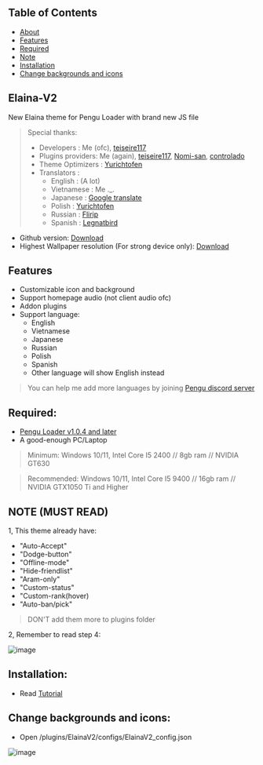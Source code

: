 ## Table of Contents
 - [About](#elaina-v2)
 - [Features](#features)
 - [Required](#required)
 - [Note](#note-must-read)
 - [Installation](#installation)
 - [Change backgrounds and icons](#change-backgrounds-and-icons)

## Elaina-V2
New Elaina theme for Pengu Loader with brand new JS file

> Special thanks:
>  - Developers       : Me (ofc), [teiseire117](https://github.com/teisseire117)
>  - Plugins providers: Me (again), [teiseire117](https://github.com/teisseire117), [Nomi-san](https://github.com/nomi-san), [controlado](https://github.com/controlado)
>  - Theme Optimizers : [Yurichtofen](https://github.com/Yurichtofen)
>  - Translators      : 
>    + English : (A lot)
>    + Vietnamese : Me ._.
>    + Japanese   : [Google translate](https://translate.google.com/)
>    + Polish     : [Yurichtofen](https://github.com/Yurichtofen)
>    + Russian    : [Flirip](https://github.com/Flirip)
>    + Spanish    : [Legnatbird](https://github.com/Legnatbird)


 - Github version: [Download](https://github.com/Elaina69/Elaina-V2/releases)
 - Highest Wallpaper resolution (For strong device only): [Download](https://drive.google.com/drive/folders/1wvNF18fM9QkzE-a0aBDvJQjB36lWcFbU?usp=sharing)

## Features
 - Customizable icon and background
 - Support homepage audio (not client audio ofc)
 - Addon plugins
 - Support language:
   + English
   + Vietnamese
   + Japanese
   + Russian
   + Polish
   + Spanish 
   + Other language will show English instead

> You can help me add more languages by joining [Pengu discord server](https://chat.pengu.lol/)

## Required: 
 - [Pengu Loader v1.0.4 and later](https://github.com/PenguLoader/PenguLoader/releases)
 - A good-enough PC/Laptop

> Minimum: Windows 10/11, Intel Core I5 2400 // 8gb ram // NVIDIA GT630

> Recommended: Windows 10/11, Intel Core I5 9400 // 16gb ram // NVIDIA GTX1050 Ti and Higher

## NOTE (MUST READ)
 1, This theme already have:
   + "Auto-Accept"
   + "Dodge-button"
   + "Offline-mode"
   + "Hide-friendlist"
   + "Aram-only"
   + "Custom-status"
   + "Custom-rank(hover)
   + "Auto-ban/pick"
 > DON'T add them more to plugins folder
 
 2, Remember to read step 4:
 
 ![image](https://github.com/Elaina69/Elaina-V2/assets/94338907/fdaf3fad-aba5-4bb4-ac8e-36df55d98030)


## Installation:
 - Read [Tutorial](https://github.com/Elaina69/Elaina-V2/blob/main/Tutorial.md)

## Change backgrounds and icons:
 - Open /plugins/ElainaV2/configs/ElainaV2_config.json

![image](https://github.com/Elaina69/Elaina-V2/assets/94338907/09eb87cd-0872-4a4b-995f-1933cb18da49)
